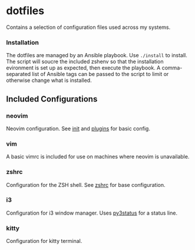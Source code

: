 # dotfiles
Contains a selection of configuration files used across my systems.

### Installation
The dotfiles are managed by an Ansible playbook. Use `./install` to install. The script will soucre the included zshenv
so that the installation evironment is set up as expected, then execute the playbook. A comma-separated list of Ansible
tags can be passed to the script to limit or otherwise change what is installed.

Included Configurations
-----------------------

### neovim
Neovim configuration. See [init](roles/config/files/nvim/init.lua) and [plugins](roles/config/files/nvim/lua/plugins.lua) for basic config.

### vim
A basic vimrc is included for use on machines where neovim is unavailable.

### zshrc
Configuration for the ZSH shell. See [zshrc](roles/config/files/zsh/.zshrc) for base configuration.

### i3
Configuration for i3 window manager. Uses [py3status](https://github.com/ultrabug/py3status) for a status line.

### kitty
Configuration for kitty terminal.
